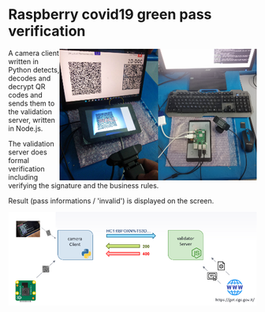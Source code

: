 # Raspberry covid19 green pass verification

<p align="center" width="100%">
    <img src="./img/hardware-setup.jpg" alt="drawing" style="float: right;" width="200"/>
    <img src="./img/use-case.jpg" alt="drawing" style="float: right;" width="200"/>

</p>


A camera client written in Python detects, decodes and decrypt QR codes and sends them to the validation server, written in Node.js.

The validation server does formal verification including
verifying the signature and the business rules.

Result (pass informations / 'invalid') is displayed on the screen.

<img align="center" src="./img/architecture.png" alt="drawing" width="600"/>
